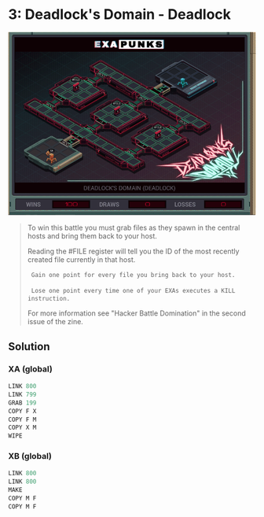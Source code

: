 # 3: Deadlock's Domain - Deadlock

<div align="center"><img src="EXAPUNKS - Deadlock's Domain (2022-12-05-19-35-20).gif" /></div>

> To win this battle you must grab files as they spawn in the central hosts and bring them back to your host. 
> 
> Reading the #FILE register will tell you the ID of the most recently created file currently in that host.
> 
>      Gain one point for every file you bring back to your host.
> 
>      Lose one point every time one of your EXAs executes a KILL instruction.
> 
> For more information see "Hacker Battle Domination" in the second issue of the zine.

## Solution

### XA (global)
```asm
LINK 800
LINK 799
GRAB 199
COPY F X
COPY F M
COPY X M
WIPE
```

### XB (global)
```asm
LINK 800
LINK 800
MAKE
COPY M F
COPY M F
```

